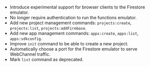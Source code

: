 * Introduce experimental support for browser clients to the Firestore emulator.
* No longer require authentication to run the functions emulator.
* Add new project management commands: `projects:create`, `projects:list`,
  `projects:addFirebase`.
* Add new app management commands: `apps:create`, `apps:list`, `apps:sdkconfig`.
* Improve `init` command to be able to create a new project.
* Automatically choose a port for the Firestore emulator to serve WebChannel traffic.
* Mark `list` command as deprecated.
